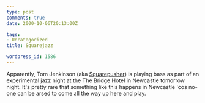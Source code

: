 ```yaml
---
type: post
comments: true
date: 2000-10-06T20:13:00Z

tags:
- Uncategorized
title: Squarejazz

wordpress_id: 1586
---
```


Apparently, Tom Jenkinson (aka [Squarepusher](http://www.nothingisnext.com/bands/squarepusher/)) is playing bass as part of an experimental jazz night at the The Bridge Hotel in Newcastle tomorrow night. It's pretty rare that something like this happens in Newcastle 'cos no-one can be arsed to come all the way up here and play. 
